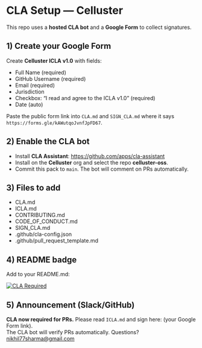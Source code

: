 # CLA Setup — Celluster

This repo uses a **hosted CLA bot** and a **Google Form** to collect signatures.

## 1) Create your Google Form
Create **Celluster ICLA v1.0** with fields:
- Full Name (required)
- GitHub Username (required)
- Email (required)
- Jurisdiction
- Checkbox: “I read and agree to the ICLA v1.0” (required)
- Date (auto)

Paste the public form link into `CLA.md` and `SIGN_CLA.md` where it says `https://forms.gle/kAWutqoJvnfJpFD67`.

## 2) Enable the CLA bot
- Install **CLA Assistant**: https://github.com/apps/cla-assistant  
- Install on the **Celluster** org and select the repo **celluster-oss**.  
- Commit this pack to `main`. The bot will comment on PRs automatically.

## 3) Files to add
- CLA.md
- ICLA.md
- CONTRIBUTING.md
- CODE_OF_CONDUCT.md
- SIGN_CLA.md
- .github/cla-config.json
- .github/pull_request_template.md

## 4) README badge
Add to your README.md:

[![CLA Required](https://img.shields.io/badge/CLA-required-blue.svg)](https://github.com/Celluster/celluster-oss/blob/main/CLA.md)

## 5) Announcement (Slack/GitHub)
**CLA now required for PRs.** Please read `ICLA.md` and sign here: (your Google Form link).  
The CLA bot will verify PRs automatically. Questions? nikhil77sharma@gmail.com
